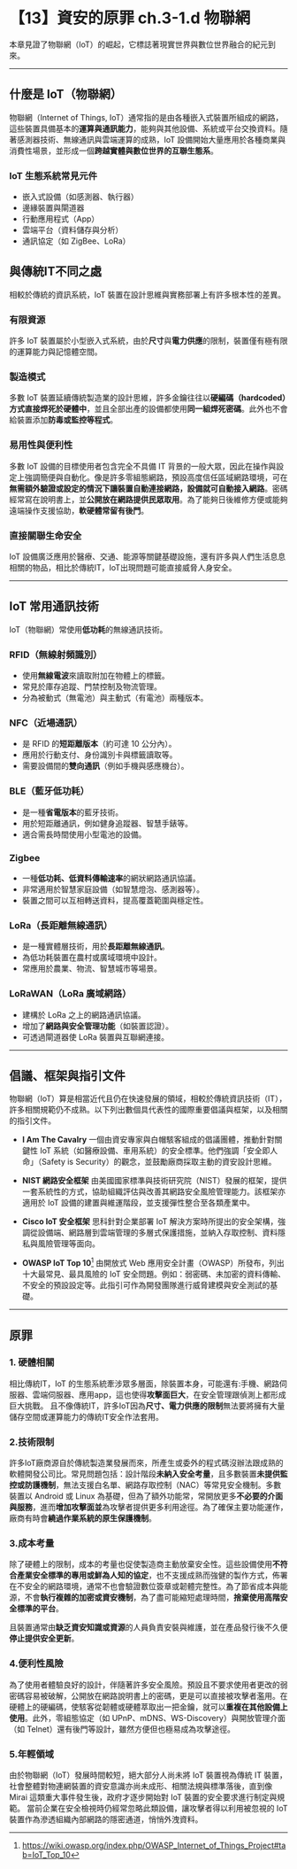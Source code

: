 # 【13】資安的原罪 ch.3-1.d 物聯網

本章見證了物聯網（IoT）的崛起，它標誌著現實世界與數位世界融合的紀元到來。

---

## 什麼是 IoT（物聯網）

物聯網（Internet of Things, IoT）通常指的是由各種嵌入式裝置所組成的網路，這些裝置具備基本的**運算與通訊能力**，能夠與其他設備、系統或平台交換資料。隨著感測器技術、無線通訊與雲端運算的成熟，IoT 設備開始大量應用於各種商業與消費性場景，並形成一個**跨越實體與數位世界的互聯生態系**。
### IoT 生態系統常見元件

* 嵌入式設備（如感測器、執行器）
* 邊緣裝置與閘道器
* 行動應用程式（App）
* 雲端平台（資料儲存與分析）
* 通訊協定（如 ZigBee、LoRa）

## 與傳統IT不同之處
相較於傳統的資訊系統，IoT 裝置在設計思維與實務部署上有許多根本性的差異。

### 有限資源

許多 IoT 裝置屬於小型嵌入式系統，由於**尺寸**與**電力供應**的限制，裝置僅有極有限的運算能力與記憶體空間。

### 製造模式

多數 IoT 裝置延續傳統製造業的設計思維，許多金鑰往往以**硬編碼（hardcoded）方式直接焊死於硬體中**，並且全部出產的設備都使用**同一組焊死密碼**。此外也不會給裝置添加**防毒或監控等程式**。

### 易用性與便利性
多數 IoT 設備的目標使用者包含完全不具備 IT 背景的一般大眾，因此在操作與設定上強調簡便與自動化。像是許多零組態網路，預設高度信任區域網路環境，可在**無需額外驗證或設定的情況下讓裝置自動連接網路，設備就可自動接入網路**。密碼經常寫在說明書上，並**公開放在網路提供民眾取用**。為了能夠日後維修方便或能夠遠端操作支援協助，**軟硬體常留有後門**。

### 直接關聯生命安全
IoT 設備廣泛應用於醫療、交通、能源等關鍵基礎設施，還有許多與人們生活息息相關的物品，相比於傳統IT，IoT出現問題可能直接威脅人身安全。

---

## IoT 常用通訊技術

IoT（物聯網）常使用**低功耗**的無線通訊技術。

### **RFID（無線射頻識別）**

* 使用**無線電波**來讀取附加在物體上的標籤。
* 常見於庫存追蹤、門禁控制及物流管理。
* 分為被動式（無電池）與主動式（有電池）兩種版本。

### **NFC（近場通訊）**

* 是 RFID 的**短距離版本**（約可達 10 公分內）。
* 應用於行動支付、身份識別卡與標籤讀取等。
* 需要設備間的**雙向通訊**（例如手機與感應機台）。

### **BLE（藍牙低功耗）**

* 是一種**省電版本**的藍牙技術。
* 用於短距離通訊，例如健身追蹤器、智慧手錶等。
* 適合需長時間使用小型電池的設備。

### **Zigbee**

* 一種**低功耗、低資料傳輸速率**的網狀網路通訊協議。
* 非常適用於智慧家庭設備（如智慧燈泡、感測器等）。
* 裝置之間可以互相轉送資料，提高覆蓋範圍與穩定性。

### **LoRa（長距離無線通訊）**

* 是一種實體層技術，用於**長距離無線通訊**。
* 為低功耗裝置在農村或廣域環境中設計。
* 常應用於農業、物流、智慧城市等場景。

### **LoRaWAN（LoRa 廣域網路）**

* 建構於 LoRa 之上的網路通訊協議。
* 增加了**網路與安全管理功能**（如裝置認證）。
* 可透過閘道器使 LoRa 裝置與互聯網連接。

---

## 倡議、框架與指引文件

物聯網（IoT）算是相當近代且仍在快速發展的領域，相較於傳統資訊技術（IT），許多相關規範仍不成熟。以下列出數個具代表性的國際重要倡議與框架，以及相關的指引文件。

* **I Am The Cavalry**
  一個由資安專家與白帽駭客組成的倡議團體，推動針對關鍵性 IoT 系統（如醫療設備、車用系統）的安全標準。他們強調「安全即人命」（Safety is Security）的觀念，並鼓勵廠商採取主動的資安設計思維。

* **NIST 網路安全框架**
  由美國國家標準與技術研究院（NIST）發展的框架，提供一套系統性的方式，協助組織評估與改善其網路安全風險管理能力。該框架亦適用於 IoT 設備的建置與維運階段，並支援彈性整合至各類產業中。

* **Cisco IoT 安全框架**
  思科針對企業部署 IoT 解決方案時所提出的安全架構，強調從設備端、網路層到雲端管理的多層式保護措施，並納入存取控制、資料隱私與風險管理等面向。

* **OWASP IoT Top 10**[^1]
  由開放式 Web 應用安全計畫（OWASP）所發布，列出十大最常見、最具風險的 IoT 安全問題。例如：弱密碼、未加密的資料傳輸、不安全的預設設定等。此指引可作為開發團隊進行威脅建模與安全測試的基礎。

---

## 原罪

### 1. 硬體相關

相比傳統IT，IoT 的生態系統牽涉眾多層面，除裝置本身，可能還有:手機、網路伺服器、雲端伺服器、應用app，這也使得**攻擊面巨大**，在安全管理跟偵測上都形成巨大挑戰。 且不像傳統IT，許多IoT因為**尺寸、電力供應的限制**無法要將擁有大量儲存空間或運算能力的傳統IT安全作法套用。

### 2.技術限制

許多IoT廠商源自於傳統製造業發展而來，所產生或委外的程式碼沒辦法跟成熟的軟體開發公司比。常見問題包括：設計階段**未納入安全考量**，且多數裝置**未提供監控或防護機制**，無法支援白名單、網路存取控制（NAC）等常見安全機制。多數裝置以 Android 或 Linux 為基礎，但為了額外功能常，常開放更多**不必要的介面與服務**，進而**增加攻擊面並**為攻擊者提供更多利用途徑。為了確保主要功能運作，廠商有時會**繞過作業系統的原生保護機制**。

### 3.成本考量

除了硬體上的限制，成本的考量也促使製造商主動放棄安全性。這些設備使用**不符合產業安全標準的專用或鮮為人知的協定**，也不支援成熟而強健的製作方式，佈署在不安全的網路環境，通常不也會驗證數位簽章或韌體完整性。為了節省成本與能源，不會**執行複雜的加密或資安機制**，為了盡可能縮短處理時間，**捨棄使用高階安全標準的平台**。

且裝置通常由**缺乏資安知識或資源**的人員負責安裝與維護，並在產品發行後不久便**停止提供安全更新**。

### 4.便利性風險

為了使用者體驗良好的設計，伴隨著許多安全風險。預設且不要求使用者更改的弱密碼容易被破解，公開放在網路說明書上的密碼，更是可以直接被攻擊者濫用。在硬體上的硬編碼，使駭客從韌體或硬體萃取出一把金鑰，就可以**重複在其他設備上使用**。此外，零組態協定（如 UPnP、mDNS、WS-Discovery）與開放管理介面（如 Telnet）還有後門等設計，雖然方便但也極易成為攻擊途徑。

### 5.年輕領域
由於物聯網（IoT）發展時間較短，絕大部分人尚未將 IoT 裝置視為傳統 IT 裝置，社會整體對物連網裝置的資安意識亦尚未成形、相關法規與標準落後，直到像 Mirai 這類重大事件發生後，政府才逐步開始對 IoT 裝置的安全要求進行制定與規範。
當前企業在安全檢視時仍經常忽略此類設備，讓攻擊者得以利用被忽視的 IoT 裝置作為滲透組織內部網路的隱密通道，悄悄外洩資料。



[^1]: https://wiki.owasp.org/index.php/OWASP_Internet_of_Things_Project#tab=IoT_Top_10